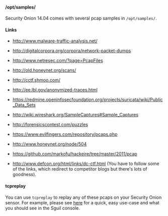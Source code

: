 #### /opt/samples/ ####

Security Onion 14.04 comes with several pcap samples in `/opt/samples/`.

#### Links ####

  * http://www.malware-traffic-analysis.net/

  * http://digitalcorpora.org/corpora/network-packet-dumps

  * http://www.netresec.com/?page=PcapFiles

  * http://old.honeynet.org/scans/

  * http://cctf.shmoo.com/

  * http://ee.lbl.gov/anonymized-traces.html

  * https://redmine.openinfosecfoundation.org/projects/suricata/wiki/Public_Data_Sets

  * http://wiki.wireshark.org/SampleCaptures#Sample_Captures

  * http://forensicscontest.com/puzzles

  * https://www.evilfingers.com/repository/pcaps.php

  * http://www.honeynet.org/node/504

  * https://github.com/markofu/hackeire/tree/master/2011/pcap

  * http://www.defcon.org/html/links/dc-ctf.html  (You have to follow some of the links, which redirect to competitor blogs but there's lots of goodness).

#### tcpreplay ####
You can use `tcpreplay` to replay any of these pcaps on your Security Onion sensor.  For example, please see
[here](http://blog.securityonion.net/2011/01/introduction-to-sguil-and-squert-part-3.html) for a quick, easy use-case and what you should see in the Sguil console.